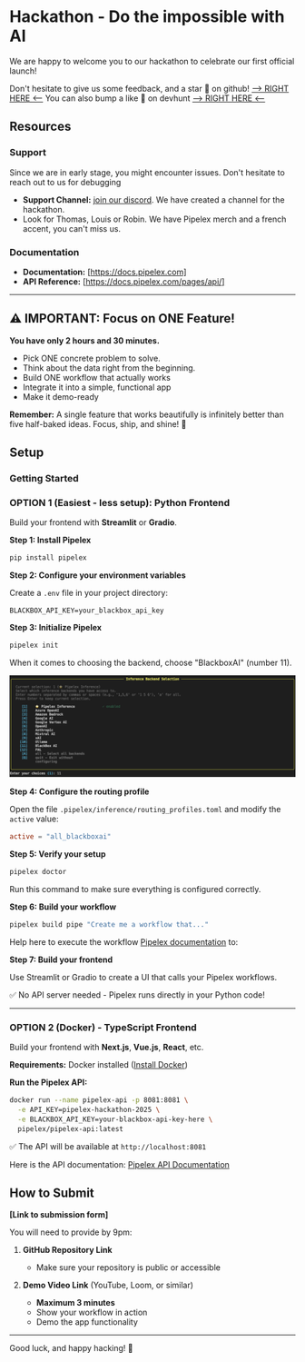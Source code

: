 # Hackathon - Do the impossible with AI

We are happy to welcome you to our hackathon to celebrate our first official launch!

Don't hesitate to give us some feedback, and a star 🌟 on github! [--> RIGHT HERE <--](https://github.com/Pipelex/pipelex)
You can also bump a like 🤝 on devhunt [--> RIGHT HERE <--](https://devhunt.org/)

## Resources

### Support

Since we are in early stage, you might encounter issues. Don't hesitate to reach out to us for debugging

- **Support Channel:** [join our discord](https://go.pipelex.com/discord). We have created a channel for the hackathon.
- Look for Thomas, Louis or Robin. We have Pipelex merch and a french accent, you can't miss us.

### Documentation

- **Documentation:** [https://docs.pipelex.com]
- **API Reference:** [https://docs.pipelex.com/pages/api/]

---

## ⚠️ IMPORTANT: Focus on ONE Feature!

**You have only 2 hours and 30 minutes.**

- Pick ONE concrete problem to solve.
- Think about the data right from the beginning.
- Build ONE workflow that actually works
- Integrate it into a simple, functional app
- Make it demo-ready

**Remember:** A single feature that works beautifully is infinitely better than five half-baked ideas. Focus, ship, and shine! 🎯

## Setup

### Getting Started

### OPTION 1 (Easiest - less setup): Python Frontend

Build your frontend with **Streamlit** or **Gradio**.

**Step 1: Install Pipelex**

```bash
pip install pipelex
```

**Step 2: Configure your environment variables**

Create a `.env` file in your project directory:
```
BLACKBOX_API_KEY=your_blackbox_api_key
```

**Step 3: Initialize Pipelex**

```bash
pipelex init
```

When it comes to choosing the backend, choose "BlackboxAI" (number 11).

![Backend Selection](backend.png)

**Step 4: Configure the routing profile**

Open the file `.pipelex/inference/routing_profiles.toml` and modify the `active` value:

```toml
active = "all_blackboxai"
```

**Step 5: Verify your setup**

```bash
pipelex doctor
```

Run this command to make sure everything is configured correctly.

**Step 6: Build your workflow**

```bash
pipelex build pipe "Create me a workflow that..."
```

Help here to execute the workflow [Pipelex documentation](https://docs.pipelex.com/pages/build-reliable-ai-workflows-with-pipelex/design_and_run_pipelines/#running-a-pipeline) to:


**Step 7: Build your frontend**

Use Streamlit or Gradio to create a UI that calls your Pipelex workflows.

✅ No API server needed - Pipelex runs directly in your Python code!

---

### OPTION 2 (Docker) - TypeScript Frontend

Build your frontend with **Next.js**, **Vue.js**, **React**, etc.

**Requirements:** Docker installed ([Install Docker](https://docs.docker.com/desktop/setup/install/mac-install/))

**Run the Pipelex API:**

```bash
docker run --name pipelex-api -p 8081:8081 \
  -e API_KEY=pipelex-hackathon-2025 \
  -e BLACKBOX_API_KEY=your-blackbox-api-key-here \
  pipelex/pipelex-api:latest
```

✅ The API will be available at `http://localhost:8081`

Here is the API documentation: [Pipelex API Documentation](https://docs.pipelex.com/pages/api/)

## How to Submit

**[Link to submission form]**

You will need to provide by 9pm:

1. **GitHub Repository Link**
   - Make sure your repository is public or accessible

2. **Demo Video Link** (YouTube, Loom, or similar)
   - **Maximum 3 minutes**
   - Show your workflow in action
   - Demo the app functionality

---

Good luck, and happy hacking! 🎉
